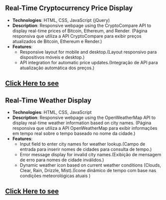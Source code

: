 ## Real-Time Cryptocurrency Price Display

- **Technologies**: HTML, CSS, JavaScript (jQuery)
- **Description**: Responsive webpage using the CryptoCompare API to display real-time prices of Bitcoin, Ethereum, and Render.
  (Página responsiva que utiliza a API CryptoCompare para exibir preços atualizados de Bitcoin, Ethereum e Render.)
- **Features**:
  - Responsive layout for mobile and desktop.(Layout responsivo para dispositivos móveis e desktop.)
  - API integration for automatic price updates.(Integração de API para atualização automática dos preços.)

## [Click Here to see](https://liviagalletti.github.io/frontend/crypto/index.html)

## Real-Time Weather Display

- **Technologies**: HTML, CSS, JavaScript
- **Description**: Responsive webpage using the OpenWeatherMap API to display real-time weather information based on city names.
  (Página responsiva que utiliza a API OpenWeatherMap para exibir informações em tempo real sobre o tempo baseado no nome da cidade.)
- **Features**:
  - Input field to enter city names for weather lookup.(Campo de entrada para inserir nomes de cidades para consulta de tempo.)
  - Error message display for invalid city names.(Exibição de mensagem de erro para nomes de cidade inválidos.)
  - Dynamic weather icon based on current weather conditions (Clouds, Clear, Rain, Drizzle, Mist).(Ícone dinâmico de tempo com base nas condições meteorológicas atuais )

## [Click Here to see](https://liviagalletti.github.io/frontend/weatherApp/index.html)

<!--# Skincare Store 
The Skincare Store project is an e-commerce website focusing on skincare products, comprising HTML, CSS, and image files necessary for site construction. It features three primary pages: a Contact Page enabling user messages via a form, a Catalog Page showcasing various skincare products, and a Blog Page offering skincare tips. Each page maintains a consistent layout with headers, bodies, and footers to ensure a uniform user experience. Technologies include HTML, CSS, and JavaScript for site structure, styling, and interactivity, alongside Font Awesome for icons and Google Fonts for diverse typography options.

(O projeto Skincare Store é um site de comércio eletrônico focado em produtos de cuidados com a pele, composto por arquivos HTML, CSS e imagens necessários para a construção do site. Ele possui três páginas principais: uma Página de Contato que permite aos usuários enviar mensagens através de um formulário, uma Página de Catálogo que exibe diversos produtos de skincare disponíveis para compra, e uma Página de Blog que oferece dicas relacionadas a cuidados com a pele. Cada página mantém um layout consistente com cabeçalhos, corpos e rodapés para garantir uma experiência de usuário uniforme. As tecnologias incluem HTML, CSS e JavaScript para estrutura do site, estilização e interatividade, juntamente com Font Awesome para ícones e Google Fonts para opções diversas de tipografia.)

## [Click here to see]( -->
